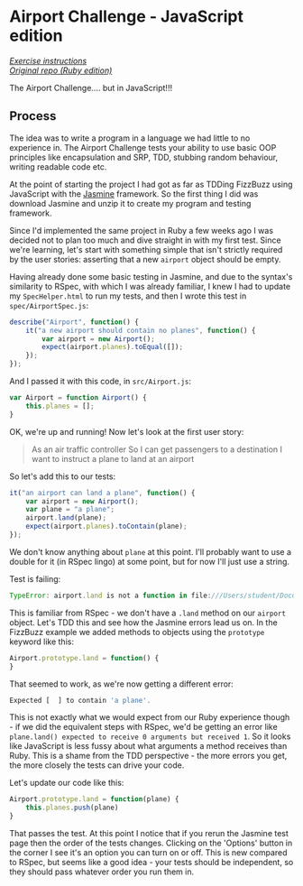 # Airport Challenge - JavaScript edition

*[Exercise instructions](exercise-instructions.md)*  
*[Original repo (Ruby edition)](https://github.com/makersacademy/airport_challenge)*

The Airport Challenge.... but in JavaScript!!!

## Process

The idea was to write a program in a language we had little to no experience in. The Airport Challenge tests your ability to use basic OOP principles like encapsulation and SRP, TDD, stubbing random behaviour, writing readable code etc.

At the point of starting the project I had got as far as TDDing FizzBuzz using JavaScript with the [Jasmine](https://jasmine.github.io/) framework. So the first thing I did was download Jasmine and unzip it to create my program and testing framework.

Since I'd implemented the same project in Ruby a few weeks ago I was decided not to plan too much and dive straight in with my first test. Since we're learning, let's start with something simple that isn't strictly required by the user stories: asserting that a new `airport` object should be empty.

Having already done some basic testing in Jasmine, and due to the syntax's similarity to RSpec, with which I was already familiar, I knew I had to update my `SpecHelper.html` to run my tests, and then I wrote this test in `spec/AirportSpec.js`:

```javascript
describe("Airport", function() {
    it("a new airport should contain no planes", function() {
        var airport = new Airport();
        expect(airport.planes).toEqual([]);
    });
});
```

And I passed it with this code, in `src/Airport.js`:

```javascript
var Airport = function Airport() {
    this.planes = [];
}
```

OK, we're up and running! Now let's look at the first user story:

> As an air traffic controller
> So I can get passengers to a destination
> I want to instruct a plane to land at an airport

So let's add this to our tests:

```javascript
it("an airport can land a plane", function() {
    var airport = new Airport();
    var plane = "a plane";
    airport.land(plane);
    expect(airport.planes).toContain(plane);
});
```

We don't know anything about `plane` at this point. I'll probably want to use a double for it (in RSpec lingo) at some point, but for now I'll just use a string.

Test is failing:

```javascript
TypeError: airport.land is not a function in file:///Users/student/Documents/week-5/airport-challenge-javascript/spec/AirportSpec.js (line 10)
```

This is familiar from RSpec - we don't have a `.land` method on our `airport` object. Let's TDD this and see how the Jasmine errors lead us on. In the FizzBuzz example we added methods to objects using the `prototype` keyword like this:

```javascript
Airport.prototype.land = function() {
}
```

That seemed to work, as we're now getting a different error:

```javascript
Expected [  ] to contain 'a plane'.
```

This is not exactly what we would expect from our Ruby experience though - if we did the equivalent steps with RSpec, we'd be getting an error like `plane.land() expected to receive 0 arguments but received 1`. So it looks like JavaScript is less fussy about what arguments a method receives than Ruby. This is a shame from the TDD perspective - the more errors you get, the more closely the tests can drive your code.

Let's update our code like this:

```javascript
Airport.prototype.land = function(plane) {
    this.planes.push(plane)
}
```

That passes the test. At this point I notice that if you rerun the Jasmine test page then the order of the tests changes. Clicking on the 'Options' button in the corner I see it's an option you can turn on or off. This is new compared to RSpec, but seems like a good idea - your tests should be independent, so they should pass whatever order you run them in.


